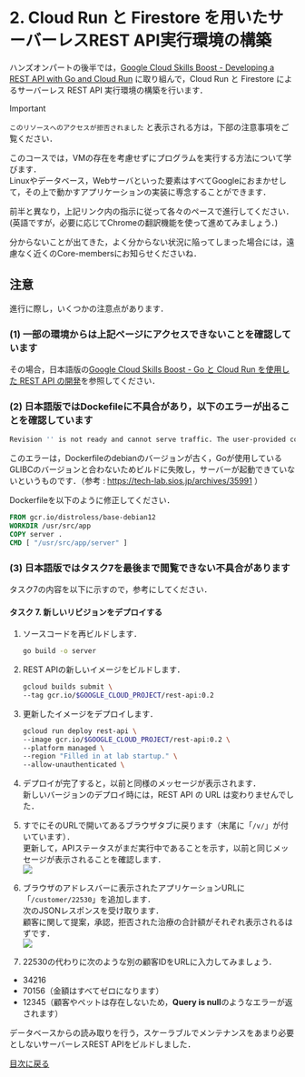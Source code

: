 # 2. Cloud Run と Firestore を用いたサーバーレスREST API実行環境の構築

ハンズオンパートの後半では，[Google Cloud Skills Boost - Developing a REST API with Go and Cloud Run](https://www.cloudskillsboost.google/course_templates/741/labs/464421) に取り組んで，Cloud Run と Firestore によるサーバーレス REST API 実行環境の構築を行います．

> [!IMPORTANT]
> `このリソースへのアクセスが拒否されました` と表示される方は，下部の注意事項をご覧ください．

このコースでは，VMの存在を考慮せずにプログラムを実行する方法について学びます．  
Linuxやデータベース，Webサーバといった要素はすべてGoogleにおまかせして，その上で動かすアプリケーションの実装に専念することができます．

前半と異なり，上記リンク内の指示に従って各々のペースで進行してください．  
(英語ですが，必要に応じてChromeの翻訳機能を使って進めてみましょう．)

分からないことが出てきた，よく分からない状況に陥ってしまった場合には，遠慮なく近くのCore-membersにお知らせくださいね．

## 注意

進行に際し，いくつかの注意点があります．

### (1) 一部の環境からは上記ページにアクセスできないことを確認しています

その場合，日本語版の[Google Cloud Skills Boost - Go と Cloud Run を使用した REST API の開発](https://www.cloudskillsboost.google/course_templates/741/labs/463386)を参照してください．

### (2) 日本語版ではDockefileに不具合があり，以下のエラーが出ることを確認しています

```sh
Revision '' is not ready and cannot serve traffic. The user-provided container failed to start and listen on the port defined provided by the PORT=8080 environment variable. Logs for this revision might contain more information.
```

このエラーは，Dockerfileのdebianのバージョンが古く，Goが使用しているGLIBCのバージョンと合わないためビルドに失敗し，サーバーが起動できていないというものです．（参考 : https://tech-lab.sios.jp/archives/35991 ）

Dockerfileを以下のように修正してください．

```Dockerfile
FROM gcr.io/distroless/base-debian12
WORKDIR /usr/src/app
COPY server .
CMD [ "/usr/src/app/server" ]
```

### (3) 日本語版ではタスク7を最後まで閲覧できない不具合があります

タスク7の内容を以下に示すので，参考にしてください．

#### タスク 7. 新しいリビジョンをデプロイする

1. ソースコードを再ビルドします．
    ```sh
    go build -o server
    ```

1. REST APIの新しいイメージをビルドします．
    ```sh
    gcloud builds submit \
    --tag gcr.io/$GOOGLE_CLOUD_PROJECT/rest-api:0.2
    ```
1. 更新したイメージをデプロイします．

    ```sh
    gcloud run deploy rest-api \
    --image gcr.io/$GOOGLE_CLOUD_PROJECT/rest-api:0.2 \
    --platform managed \
    --region "Filled in at lab startup." \
    --allow-unauthenticated \
    ```

1. デプロイが完了すると，以前と同様のメッセージが表示されます．  
新しいバージョンのデプロイ時には，REST API の URL は変わりませんでした．

1. すでにそのURLで開いてあるブラウザタブに戻ります（末尾に「`/v/`」が付いています）．  
    更新して，APIステータスがまだ実行中であることを示す，以前と同じメッセージが表示されることを確認します．  
    ![](https://cdn.qwiklabs.com/Q6zP6oeJbelXp7M24egmn5kOqwM%2FjM2udtHAx9S9k9c%3D)

1. ブラウザのアドレスバーに表示されたアプリケーションURLに「`/customer/22530`」を追加します．  
    次のJSONレスポンスを受け取ります．  
    顧客に関して提案，承認，拒否された治療の合計額がそれぞれ表示されるはずです．  
    ![](https://cdn.qwiklabs.com/YA7BORLOP0WqHewA%2B2vxM2Gll12QkAbxZ%2F7PN2IblYI%3D)

1. 22530の代わりに次のような別の顧客IDをURLに入力してみましょう．
  - 34216
  - 70156（金額はすべてゼロになります）
  - 12345（顧客やペットは存在しないため，**Query is null**のようなエラーが返されます）

データベースからの読み取りを行う，スケーラブルでメンテナンスをあまり必要としないサーバーレスREST APIをビルドしました．

[目次に戻る](README.md)
